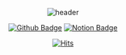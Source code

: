 <div align=center>

![header](https://capsule-render.vercel.app/api?type=waving&color=E54C36&text=🕊☁️🫧🍎&fontAlign=80)
 
[![Github Badge](https://img.shields.io/badge/-Blog-b4a7d6?style=for-the-badge&logo=github&logoColor=white&link=https://heegeepark.github.io//resume/)](https://heegeepark.github.io//resume/)
[![Notion Badge](https://img.shields.io/badge/-Portfolio-b050ac?style=for-the-badge&logo=notion&logoColor=white&link=https://nine-spy-45d.notion.site/4d515e3b8e3c43e9bc537f84951a7374)](https://nine-spy-45d.notion.site/4d515e3b8e3c43e9bc537f84951a7374)

[![Hits](https://hits.seeyoufarm.com/api/count/incr/badge.svg?url=https%3A%2F%2Fgithub.com%2FHeegeePark&count_bg=%2379C83D&title_bg=%23555555&icon=&icon_color=%23E7E7E7&title=hits&edge_flat=false)](https://hits.seeyoufarm.com)
</div>
